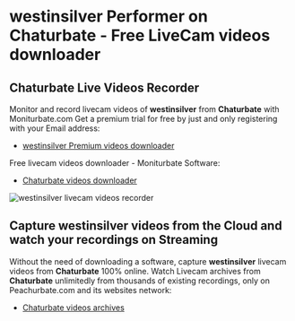 # westinsilver Performer on Chaturbate - Free LiveCam videos downloader

## Chaturbate Live Videos Recorder

Monitor and record livecam videos of **westinsilver** from **Chaturbate** with Moniturbate.com
Get a premium trial for free by just and only registering with your Email address:
* [westinsilver Premium videos downloader](https://moniturbate.com/request-demo-licence-key.html)

Free livecam videos downloader - Moniturbate Software:
* [Chaturbate videos downloader](https://moniturbate.com/moniturbate-download-software.html)

![westinsilver livecam videos recorder](https://peachurnet.com/templates/moniturbate-software.png)


## Capture westinsilver videos from the Cloud and watch your recordings on Streaming

Without the need of downloading a software, capture **westinsilver** livecam videos from **Chaturbate** 100% online.
Watch Livecam archives from **Chaturbate** unlimitedly from thousands of existing recordings, only on Peachurbate.com and its websites network:
* [Chaturbate videos archives](https://peachurnet.com/)